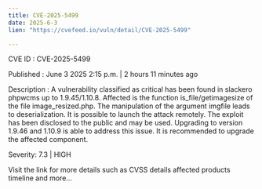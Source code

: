 ```yaml
---
title: CVE-2025-5499
date: 2025-6-3
lien: "https://cvefeed.io/vuln/detail/CVE-2025-5499"

---
```


CVE ID : CVE-2025-5499

Published :  June 3
2025
2:15 p.m. | 2 hours
11 minutes ago

Description : A vulnerability classified as critical has been found in slackero phpwcms up to 1.9.45/1.10.8. Affected is the function is_file/getimagesize of the file image_resized.php. The manipulation of the argument imgfile leads to deserialization. It is possible to launch the attack remotely. The exploit has been disclosed to the public and may be used. Upgrading to version 1.9.46 and 1.10.9 is able to address this issue. It is recommended to upgrade the affected component.

Severity: 7.3 | HIGH

Visit the link for more details
such as CVSS details
affected products
timeline
and more...
